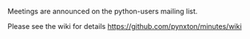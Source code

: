 
Meetings are announced on the python-users mailing list.


Please see the wiki for details https://github.com/pynxton/minutes/wiki
